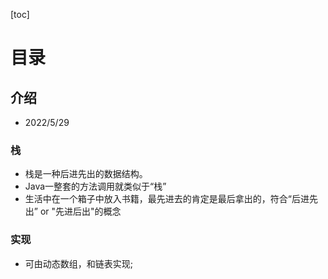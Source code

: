 [toc]

# 目录
## 介绍
- 2022/5/29
### 栈
- 栈是一种后进先出的数据结构。
- Java一整套的方法调用就类似于“栈”
- 生活中在一个箱子中放入书籍，最先进去的肯定是最后拿出的，符合“后进先出” or "先进后出"的概念

### 实现
- 可由动态数组，和链表实现;